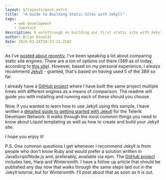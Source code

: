 ```yaml
---
layout: $/layouts/post.astro
title:  "A Guide to Building Static Sites with Jekyll"
tags:
    - web development
    - Jamstack
description: A walkthrough on building our first static site with Jekyll.
author: Brian Rinaldi
date: 2015-03-24T10:23:31.210Z
---
```


As I've [posted about recently](http://remotesynthesis.com/general/2015/03/04/comparing-static-site-engines/), I've been speaking a lot about comparing static site engines. There are a *ton* of options out there (389 as of today, according to [this site](https://staticsitegenerators.net/)). However, based on my personal experience, I always recommend [Jekyll](http://jekyllrb.com) - granted, that's based on having used 5 of the 389 so far.

I already have a [GitHub project](https://github.com/remotesynth/Static-Site-Samples) where I have built the same project multiple times with different engines as a means of comparison. The readme will guide you with installing and running each of these should you choose.

Now, if you wanted to learn how to use Jekyll using this sample, I have written a [detailed guide to getting started with Jekyll](http://developer.telerik.com/featured/getting-started-with-jekyll/) for the Telerik Developer Network. It walks through the most common things you need to know about Liquid templating as well as how to create and build your Jekyll site.

I hope you enjoy it!

P.S. One common questions I get whenever I recommend Jekyll is from people who don't know Ruby and would prefer a solution written in JavaScript/Node.js and, preferably, available via npm. The [GitHub project](https://github.com/remotesynth/Static-Site-Samples) includes two, Harp and Wintersmith. I have a follow up article that should be published any day now that walks through the same steps laid out in the Jekyll tutorial, but for Wintersmith. I'll post about that as soon as it is out.